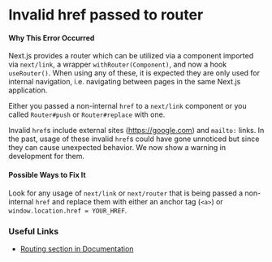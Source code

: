 # Invalid href passed to router

#### Why This Error Occurred

Next.js provides a router which can be utilized via a component imported via `next/link`, a wrapper `withRouter(Component)`, and now a hook `useRouter()`. 
When using any of these, it is expected they are only used for internal navigation, i.e. navigating between pages in the same Next.js application.

Either you passed a non-internal `href` to a `next/link` component or you called `Router#push` or `Router#replace` with one.

Invalid `href`s include external sites (https://google.com) and `mailto:` links. In the past, usage of these invalid `href`s could have gone unnoticed but since they can cause unexpected behavior.
We now show a warning in development for them.

#### Possible Ways to Fix It

Look for any usage of `next/link` or `next/router` that is being passed a non-internal `href` and replace them with either an anchor tag (`<a>`) or `window.location.href = YOUR_HREF`.

### Useful Links

- [Routing section in Documentation](https://nextjs.org/docs#routing)
